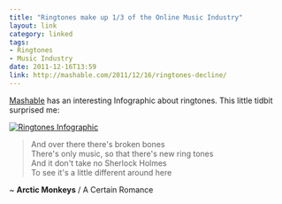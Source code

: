```yaml
---
title: "Ringtones make up 1/3 of the Online Music Industry"
layout: link
category: linked
tags:
- Ringtones
- Music Industry
date: 2011-12-16T13:59
link: http://mashable.com/2011/12/16/ringtones-decline/
---
```


[Mashable](http://mashable.com/) has an interesting Infographic about ringtones. This little tidbit surprised me:

<div class="illustration inline">
    <a href="http://cdn.mylesbraithwaite.com/media/uploads/2011-12-16-ringtones/ringtones-infographic.jpeg" title="Ringtones Infographic">
	<img src="http://cdn.mylesbraithwaite.com/media/uploads/linked/2011-12-16-ringtones/ringtones-infographic-small.jpeg" alt="Ringtones Infographic">
    </a>
</div>

> And over there there's broken bones<br/>
> There's only music, so that there's new ring tones<br/>
> And it don't take no Sherlock Holmes<br/>
> To see it's a little different around here

~ **Arctic Monkeys** / A Certain Romance